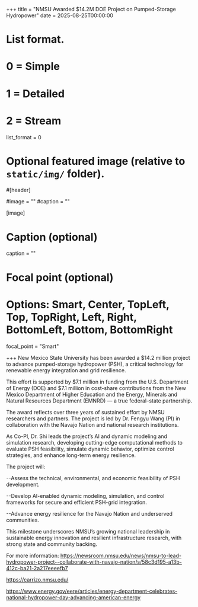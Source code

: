 +++
title = "NMSU Awarded $14.2M DOE Project on Pumped-Storage Hydropower"
date = 2025-08-25T00:00:00

# List format.
#   0 = Simple
#   1 = Detailed
#   2 = Stream
list_format = 0

# Optional featured image (relative to `static/img/` folder).
#[header]

#image = ""
#caption = ""

[image]
  # Caption (optional)
  caption = ""
  
  # Focal point (optional)
  # Options: Smart, Center, TopLeft, Top, TopRight, Left, Right, BottomLeft, Bottom, BottomRight
  focal_point = "Smart"

+++
New Mexico State University has been awarded a $14.2 million project to advance pumped-storage hydropower (PSH), a critical technology for renewable energy integration and grid resilience.

This effort is supported by $7.1 million in funding from the U.S. Department of Energy (DOE) and $7.1 million in cost-share contributions from the New Mexico Department of Higher Education and the Energy, Minerals and Natural Resources Department (EMNRD) — a true federal–state partnership.

The award reflects over three years of sustained effort by NMSU researchers and partners. The project is led by Dr. Fengyu Wang (PI) in collaboration with the Navajo Nation and national research institutions.

As Co-PI, Dr. Shi leads the project’s AI and dynamic modeling and simulation research, developing cutting-edge computational methods to evaluate PSH feasibility, simulate dynamic behavior, optimize control strategies, and enhance long-term energy resilience.

The project will:

--Assess the technical, environmental, and economic feasibility of PSH development.

--Develop AI-enabled dynamic modeling, simulation, and control frameworks for secure and efficient PSH-grid integration.

--Advance energy resilience for the Navajo Nation and underserved communities.

This milestone underscores NMSU’s growing national leadership in sustainable energy innovation and resilient infrastructure research, with strong state and community backing.

For more information: 
https://newsroom.nmsu.edu/news/nmsu-to-lead-hydropower-project--collaborate-with-navajo-nation/s/58c3d195-a13b-412c-ba21-2a217eeeefb7

https://carrizo.nmsu.edu/

https://www.energy.gov/eere/articles/energy-department-celebrates-national-hydropower-day-advancing-american-energy




